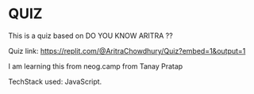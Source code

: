 # QUIZ

This is a quiz based on DO YOU KNOW ARITRA ??

Quiz link: https://replit.com/@AritraChowdhury/Quiz?embed=1&output=1

I am learning this from neog.camp from Tanay Pratap

TechStack used: JavaScript.
